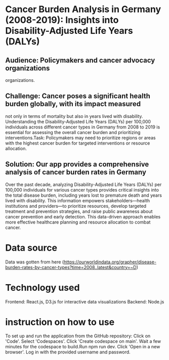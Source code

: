 # Cancer Burden Analysis in Germany (2008-2019): Insights into Disability-Adjusted Life Years (DALYs)

## Audience: Policymakers and cancer advocacy organizations
organizations.

## Challenge: Cancer poses a significant health burden globally, with its impact measured
not only in terms of mortality but also in years lived with disability. Understanding the
Disability-Adjusted Life Years (DALYs) per 100,000 individuals across different cancer
types in Germany from 2008 to 2019 is essential for assessing the overall cancer burden
and prioritizing interventions.Task: Policymakers may need to prioritize regions or areas with the highest cancer burden
for targeted interventions or resource allocation.


## Solution: Our app provides a comprehensive analysis of cancer burden rates in Germany
Over the past decade, analyzing Disability-Adjusted Life Years (DALYs) per 100,000 individuals
for various cancer types provides critical insights into the total disease burden, 
including years lost to premature death and years lived with disability. This information empowers
stakeholders—health institutions and providers—to prioritize resources, develop targeted treatment and prevention strategies, 
and raise public awareness about cancer prevention and early detection. This data-driven approach enables more effective healthcare planning and resource allocation to combat cancer.

# Data source
Data was gotten from here (https://ourworldindata.org/grapher/disease-burden-rates-by-cancer-types?time=2008..latest&country=~D)

# Technology used
Frontend: React.js, D3.js for interactive data visualizations
Backend: Node.js

# instruction on how to use
To set up and run the application from the GitHub repository:
Click on 'Code'.
Select 'Codespaces'.
Click 'Create codespace on main'.
Wait a few minutes for the codespace to build.Run npm run dev.
Click 'Open in a new browser'.
Log in with the provided username and password.
